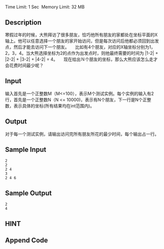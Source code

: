 # 
Time Limit: 1 Sec  Memory Limit: 32 MB


## Description
寒假过年的时候，大熊拜访了很多朋友，恰巧他所有朋友的家都处在坐标平面的X轴上。他可以任意选择一个朋友的家开始访问，但是每次访问后他都必须回到出发点，然后才能去访问下一个朋友。
    比如有4个朋友，对应的X轴坐标分别为1，2，3，4。当大熊选择坐标为2的点作为出发点时，则他最终需要的时间为 |1-2| + |2-2| + |3-2| + |4-2| = 4。
    现在给出Ｎ个朋友的坐标，那么大熊应该怎么走才会花费时间最少呢？


## Input
输入首先是一个正整数M（M<=100），表示M个测试实例。每个实例的输入有2行，首先是一个正整数N（N <= 10000)，表示有N个朋友，下一行是N个正整数，表示具体的坐标(所有结果均在int范围内)。

## Output
对于每一个测试实例，请输出访问完所有朋友所花的最少时间，每个输出占一行。

## Sample Input
```
2
2
2 4
3
2 4 6

```
## Sample Output
```
2
4

```

## HINT


## Append Code
